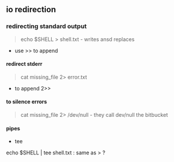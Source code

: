 ## io redirection

### redirecting standard output

> echo $SHELL > shell.txt - writes ansd replaces

- use >> to append

#### redirect stderr

> cat missing_file 2> error.txt

- to append 2>>

#### to silence errors

> cat missing_file 2> /dev/null - they call dev/null the bitbucket

#### pipes

- tee

echo $SHELL | tee shell.txt : same as > ?
